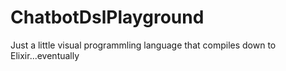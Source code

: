 ChatbotDslPlayground
====================

Just a little visual programmling language that compiles down to
Elixir...eventually
